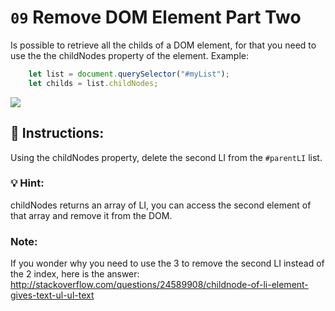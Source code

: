 # `09` Remove DOM Element Part Two

Is possible to retrieve all the childs of a DOM element, for that you need to use the the childNodes property of the element. 
Example:
```js
    let list = document.querySelector("#myList");
    let childs = list.childNodes;   
```

![](http://i.imgur.com/LEyjPMW.png) 

## 📝 Instructions:
Using the childNodes property, delete the second LI from the `#parentLI` list.

### 💡 Hint:
childNodes returns an array of LI, you can access the second element of that array and remove it from the DOM.

### Note:
If you wonder why you need to use the 3 to remove the second LI instead of the 2 index, here is the answer: http://stackoverflow.com/questions/24589908/childnode-of-li-element-gives-text-ul-ul-text
